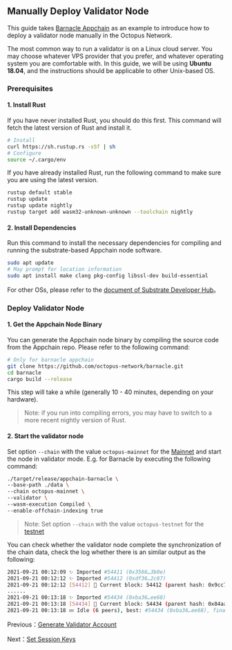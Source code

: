 ## Manually Deploy Validator Node

This guide takes [Barnacle Appchain](https://github.com/octopus-network/barnacle) as an example to introduce how to deploy a validator node manually in the Octopus Network.

The most common way to run a validator is on a Linux cloud server. You may choose whatever VPS provider that you prefer, and whatever operating system you are comfortable with. In this guide, we will be using **Ubuntu 18.04**, and the instructions should be applicable to other Unix-based OS.

### Prerequisites

#### 1. Install Rust

If you have never installed Rust, you should do this first. This command will fetch the latest version of Rust and install it.

```bash
# Install
curl https://sh.rustup.rs -sSf | sh
# Configure
source ~/.cargo/env
```

If you have already installed Rust, run the following command to make sure you are using the latest version.

```bash
rustup default stable
rustup update
rustup update nightly
rustup target add wasm32-unknown-unknown --toolchain nightly
```

#### 2. Install Dependencies

Run this command to install the necessary dependencies for compiling and running the substrate-based Appchain node software.

```bash
sudo apt update
# May prompt for location information
sudo apt install make clang pkg-config libssl-dev build-essential
```

For other OSs, please refer to the [document of Substrate Developer Hub](https://substrate.dev/docs/en/knowledgebase/getting-started/#1-build-dependencies)。

### Deploy Validator Node

#### 1. Get the Appchain Node Binary

You can generate the Appchain node binary by compiling the source code from the Appchain repo. Please refer to the following command:

```bash
# Only for barnacle appchain
git clone https://github.com/octopus-network/barnacle.git
cd barnacle
cargo build --release
```

This step will take a while (generally 10 - 40 minutes, depending on your hardware).

> Note: if you run into compiling errors, you may have to switch to a more recent nightly version of Rust.

#### 2. Start the validator node

Set option `--chain` with the value `octopus-mainnet` for the [Mainnet](https://mainnet.oct.network/) and start the node in validator mode. E.g. for Barnacle by executing the following command:

```bash
./target/release/appchain-barnacle \
--base-path ./data \
--chain octopus-mainnet \
--validator \
--wasm-execution Compiled \
--enable-offchain-indexing true
```

> Note: Set option `--chain` with the value `octopus-testnet` for the [testnet](https://testnet.oct.network/)

You can check whether the validator node complete the synchronization of the chain data, check the log whether there is an similar output as the following:

```bash
2021-09-21 00:12:09 ✨ Imported #54411 (0x3566…3b0e)
2021-09-21 00:12:12 ✨ Imported #54412 (0xdf36…2c87)
2021-09-21 00:12:12 [54412] 🐙 Current block: 54412 (parent hash: 0x9cc7f31a20793f50cf885835de0e3977a1e080431ebc002469aa176046ba094a)
......
2021-09-21 00:13:18 ✨ Imported #54434 (0xba36…ee68)
2021-09-21 00:13:18 [54434] 🐙 Current block: 54434 (parent hash: 0x84aa3d1b6455859f9503d6ecc70b50b183141fe08f5b0695357e00fe1d24d915)
2021-09-21 00:13:18 💤 Idle (6 peers), best: #54434 (0xba36…ee68), finalized #54431 (0xd194…b319), ⬇ 22.0kiB/s ⬆ 21.9kiB/s
```

Previous：[Generate Validator Account](./maintain/validator-generate-keys.html)

Next：[Set Session Keys](./maintain/validator-set-session-keys.html)
